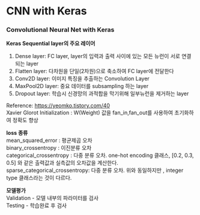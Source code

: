 # CNN with Keras

### Convolutional Neural Net with Keras

**Keras Sequential layer의 주요 레이어**

1. Dense layer: FC layer, layer의 입력과 출력 사이에 있는 모든 뉴런이 서로 연결되는 layer
2. Flatten layer: 다차원을 단일(2차원)으로 축소하여 FC layer에 전달한다
3. Conv2D layer: 이미지 특징을 추출하는 Convolution Layer
4. MaxPool2D layer: 중요 데이터를 subsampling 하는 layer
5. Dropout layer: 학습시 신경망의 과적합을 막기위해 일부뉴런을 제거하는 layer

Reference: https://yeomko.tistory.com/40<br>
Xavier Glorot Initialization : W(Weight) 값을 fan_in,fan_out를 사용하여 초기화하여 정확도 향상<br>

**loss 종류**<br>
mean_squared_error : 평균제곱 오차<br>
binary_crossentropy : 이진분류 오차<br>
categorical_crossentropy : 다중 분류 오차. one-hot encoding 클래스, [0.2, 0.3, 0.5] 와 같은 출력값과 실측값의 오차값을 계산한다.<br>
sparse_categorical_crossentropy: 다중 분류 오차. 위와 동일하지만 , integer type 클래스라는 것이 다르다.<br>

**모델평가**<br>
Validation - 모델 내부의 파라미터를 검사<br>
Testing - 학습완료 후 검사<br>
